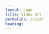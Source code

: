 ```yaml
---
layout: page
title: Video Art
permalink: /void/
heading: 
---
```


<!-- <iframe width="560" height="315" src="https://www.youtube.com/embed/81P60FrJjEI" frameborder="0" allowfullscreen></iframe>

<iframe width="560" height="315" src="https://www.youtube.com/embed/dZaD9CHZecE" frameborder="0" allowfullscreen></iframe> -->

<script>

var characters = {
	count: 0,
	appear: function(menu) {
		// select a geometric char from array
		// var menu = ['•','◊','∆'];

		// select random integer from 0-2
		var dart = Math.random();
		dart = Math.floor(dart* menu.length );
		var character = menu[dart];

		var idName = 'char-' + this.count++;
		// insert at the beginning of the body element
		$('body').prepend('<span class="character" id="' + idName+ '">'  + character + '</span>');
		// style it with css?
	},
	disappear: function() {
		$('.character').hide();
	},
	move: function(destX, destY, count) {
		var whichChar = Math.floor(Math.random()*characters.count);
		alert(characters.count);
		$('.character').animate(
			{ top: destY, left: destX },
		  	3000
		);
	}
	// characters.newColor();
	// change the characters to a random color, using hsl values
	newColor: function() {
		var hueValue = Math.random() * 360;
	  	var saturationValue = Math.random() * 100;
	  	var lightnessValue = Math.random() * 100;
	  	var hsl = "hsl(" + hueValue + "," + saturationValue + "%," + lightnessValue + "%)";
		$('.character').css('color', 'hls');
	},
	// characters.newSize();
	// change the character css to a random font-size between 50 and 400%
	newSize: function() {
		var ranSize = 50 + Math.random() * 350 + "%";
		$('.character').css('font-size', 'randSize');
	}
}
characters.appear(['•','◊','∆']);
$('body').click( function(event) {
	alert(event.pageX);
	alert(event.pageY);
	characters.move(event.pageX, event.pageY, characters.count);

});

</script>

<style>
.character {
	position: absolute;
	font-size: 60px;
}
</style>

